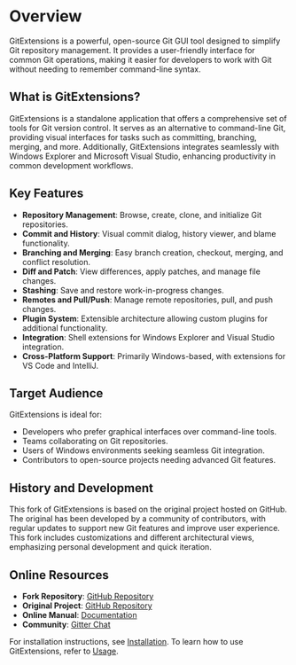 # Overview

GitExtensions is a powerful, open-source Git GUI tool designed to simplify Git repository management. It provides a user-friendly interface for common Git operations, making it easier for developers to work with Git without needing to remember command-line syntax.

## What is GitExtensions?

GitExtensions is a standalone application that offers a comprehensive set of tools for Git version control. It serves as an alternative to command-line Git, providing visual interfaces for tasks such as committing, branching, merging, and more. Additionally, GitExtensions integrates seamlessly with Windows Explorer and Microsoft Visual Studio, enhancing productivity in common development workflows.

## Key Features

- **Repository Management**: Browse, create, clone, and initialize Git repositories.
- **Commit and History**: Visual commit dialog, history viewer, and blame functionality.
- **Branching and Merging**: Easy branch creation, checkout, merging, and conflict resolution.
- **Diff and Patch**: View differences, apply patches, and manage file changes.
- **Stashing**: Save and restore work-in-progress changes.
- **Remotes and Pull/Push**: Manage remote repositories, pull, and push changes.
- **Plugin System**: Extensible architecture allowing custom plugins for additional functionality.
- **Integration**: Shell extensions for Windows Explorer and Visual Studio integration.
- **Cross-Platform Support**: Primarily Windows-based, with extensions for VS Code and IntelliJ.

## Target Audience

GitExtensions is ideal for:
- Developers who prefer graphical interfaces over command-line tools.
- Teams collaborating on Git repositories.
- Users of Windows environments seeking seamless Git integration.
- Contributors to open-source projects needing advanced Git features.

## History and Development

This fork of GitExtensions is based on the original project hosted on GitHub. The original has been developed by a community of contributors, with regular updates to support new Git features and improve user experience. This fork includes customizations and different architectural views, emphasizing personal development and quick iteration.

## Online Resources

- **Fork Repository**: [GitHub Repository](https://github.com/AlexNek/gitextensions)
- **Original Project**: [GitHub Repository](https://github.com/gitextensions/gitextensions)
- **Online Manual**: [Documentation](https://git-extensions-documentation.readthedocs.org/)
- **Community**: [Gitter Chat](https://gitter.im/gitextensions/gitextensions)

For installation instructions, see [Installation](Installation.md). To learn how to use GitExtensions, refer to [Usage](Usage.md).